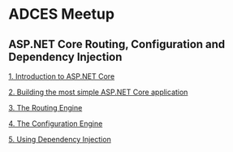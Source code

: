 ADCES Meetup
============
ASP.NET Core Routing, Configuration and Dependency Injection
-----------------------------------------------------------

[1. Introduction to ASP.NET Core](docs/aspnet-core-introduction.md)

[2. Building the most simple ASP.NET Core application](https://radu-matei.github.io/blog/aspnet-core-startup/)

[3. The Routing Engine](docs/routing.md)

[4. The Configuration Engine](docs/configuration.md)

[5. Using Dependency Injection](docs/configuration-dependency-injection.md)